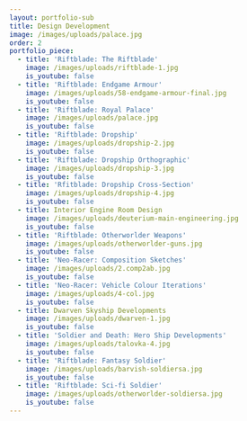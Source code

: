 ```yaml
---
layout: portfolio-sub
title: Design Development
image: /images/uploads/palace.jpg
order: 2
portfolio_piece:
  - title: 'Riftblade: The Riftblade'
    image: /images/uploads/riftblade-1.jpg
    is_youtube: false
  - title: 'Riftblade: Endgame Armour'
    image: /images/uploads/58-endgame-armour-final.jpg
    is_youtube: false
  - title: 'Riftblade: Royal Palace'
    image: /images/uploads/palace.jpg
    is_youtube: false
  - title: 'Riftblade: Dropship'
    image: /images/uploads/dropship-2.jpg
    is_youtube: false
  - title: 'Riftblade: Dropship Orthographic'
    image: /images/uploads/dropship-3.jpg
    is_youtube: false
  - title: 'Rfitblade: Dropship Cross-Section'
    image: /images/uploads/dropship-4.jpg
    is_youtube: false
  - title: Interior Engine Room Design
    image: /images/uploads/deuterium-main-engineering.jpg
    is_youtube: false
  - title: 'Riftblade: Otherworlder Weapons'
    image: /images/uploads/otherworlder-guns.jpg
    is_youtube: false
  - title: 'Neo-Racer: Composition Sketches'
    image: /images/uploads/2.comp2ab.jpg
    is_youtube: false
  - title: 'Neo-Racer: Vehicle Colour Iterations'
    image: /images/uploads/4-col.jpg
    is_youtube: false
  - title: Dwarven Skyship Developments
    image: /images/uploads/dwarven-1.jpg
    is_youtube: false
  - title: 'Soldier and Death: Hero Ship Developments'
    image: /images/uploads/talovka-4.jpg
    is_youtube: false
  - title: 'Riftblade: Fantasy Soldier'
    image: /images/uploads/barvish-soldiersa.jpg
    is_youtube: false
  - title: 'Riftblade: Sci-fi Soldier'
    image: /images/uploads/otherworlder-soldiersa.jpg
    is_youtube: false
---
```


